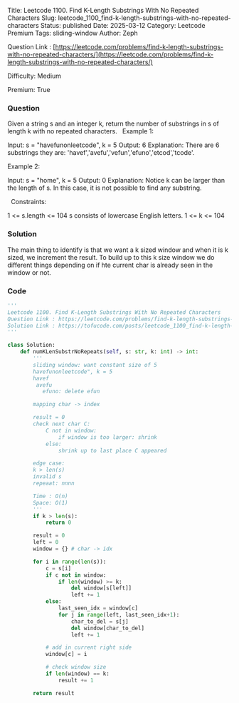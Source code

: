 Title: Leetcode 1100. Find K-Length Substrings With No Repeated Characters
Slug: leetcode_1100_find-k-length-substrings-with-no-repeated-characters
Status: published
Date: 2025-03-12
Category: Leetcode Premium
Tags: sliding-window
Author: Zeph

Question Link : [https://leetcode.com/problems/find-k-length-substrings-with-no-repeated-characters/](https://leetcode.com/problems/find-k-length-substrings-with-no-repeated-characters/)

Difficulty: Medium

Premium: True

### Question
Given a string s and an integer k, return the number of substrings in s of length k with no repeated characters.
 
Example 1:

Input: s = "havefunonleetcode", k = 5
Output: 6
Explanation: There are 6 substrings they are: 'havef','avefu','vefun','efuno','etcod','tcode'.

Example 2:

Input: s = "home", k = 5
Output: 0
Explanation: Notice k can be larger than the length of s. In this case, it is not possible to find any substring.

 
Constraints:

1 <= s.length <= 104
s consists of lowercase English letters.
1 <= k <= 104

### Solution

The main thing to identify is that we want a k sized window and when it is k sized, we increment the result. To build up to this k size window we do different things depending on if hte current char is already seen in the window or not.

### Code
```python
'''
Leetcode 1100. Find K-Length Substrings With No Repeated Characters
Question Link : https://leetcode.com/problems/find-k-length-substrings-with-no-repeated-characters/
Solution Link : https://tofucode.com/posts/leetcode_1100_find-k-length-substrings-with-no-repeated-characters.html
'''

class Solution:
    def numKLenSubstrNoRepeats(self, s: str, k: int) -> int:
        '''
        sliding window: want constant size of 5
        havefunonleetcode", k = 5
        havef
         avefu
           efuno: delete efun

        mapping char -> index

        result = 0
        check next char C:
            C not in window:
                if window is too larger: shrink
            else:
                shrink up to last place C appeared

        edge case:
        k > len(s)
        invalid s
        repeaat: nnnn

        Time : O(n)
        Space: O(1)
        '''
        if k > len(s):
            return 0

        result = 0
        left = 0
        window = {} # char -> idx

        for i in range(len(s)):
            c = s[i]
            if c not in window:
                if len(window) >= k:
                    del window[s[left]]
                    left += 1
            else:
                last_seen_idx = window[c]
                for j in range(left, last_seen_idx+1):
                    char_to_del = s[j]
                    del window[char_to_del]
                    left += 1

            # add in current right side
            window[c] = i

            # check window size
            if len(window) == k:
                result += 1

        return result
```

